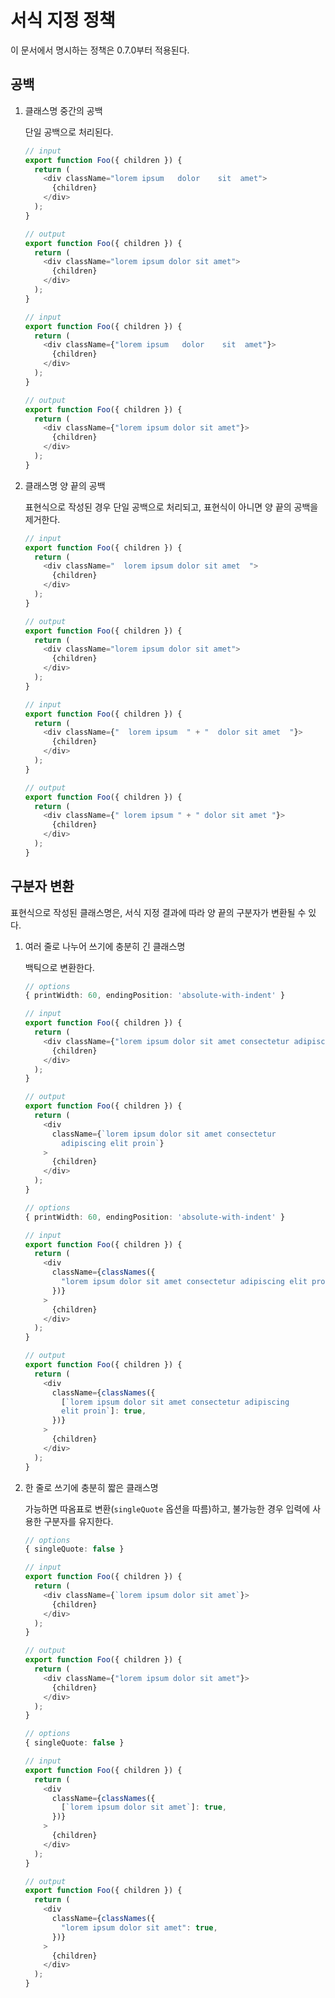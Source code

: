 # 서식 지정 정책

이 문서에서 명시하는 정책은 0.7.0부터 적용된다.

## 공백

1. 클래스명 중간의 공백

   단일 공백으로 처리된다.

   <!-- prettier-ignore -->
   ```typescript
   // input
   export function Foo({ children }) {
     return (
       <div className="lorem ipsum   dolor    sit  amet">
         {children}
       </div>
     );
   }

   // output
   export function Foo({ children }) {
     return (
       <div className="lorem ipsum dolor sit amet">
         {children}
       </div>
     );
   }
   ```

   <!-- prettier-ignore -->
   ```typescript
   // input
   export function Foo({ children }) {
     return (
       <div className={"lorem ipsum   dolor    sit  amet"}>
         {children}
       </div>
     );
   }

   // output
   export function Foo({ children }) {
     return (
       <div className={"lorem ipsum dolor sit amet"}>
         {children}
       </div>
     );
   }
   ```

1. 클래스명 양 끝의 공백

   표현식으로 작성된 경우 단일 공백으로 처리되고, 표현식이 아니면 양 끝의 공백을 제거한다.

   <!-- prettier-ignore -->
   ```typescript
   // input
   export function Foo({ children }) {
     return (
       <div className="  lorem ipsum dolor sit amet  ">
         {children}
       </div>
     );
   }

   // output
   export function Foo({ children }) {
     return (
       <div className="lorem ipsum dolor sit amet">
         {children}
       </div>
     );
   }
   ```

   <!-- prettier-ignore -->
   ```typescript
   // input
   export function Foo({ children }) {
     return (
       <div className={"  lorem ipsum  " + "  dolor sit amet  "}>
         {children}
       </div>
     );
   }

   // output
   export function Foo({ children }) {
     return (
       <div className={" lorem ipsum " + " dolor sit amet "}>
         {children}
       </div>
     );
   }
   ```

## 구분자 변환

표현식으로 작성된 클래스명은, 서식 지정 결과에 따라 양 끝의 구분자가 변환될 수 있다.

1. 여러 줄로 나누어 쓰기에 충분히 긴 클래스명

   백틱으로 변환한다.

   <!-- prettier-ignore -->
   ```typescript
   // options
   { printWidth: 60, endingPosition: 'absolute-with-indent' }

   // input
   export function Foo({ children }) {
     return (
       <div className={"lorem ipsum dolor sit amet consectetur adipiscing elit proin"}>
         {children}
       </div>
     );
   }

   // output
   export function Foo({ children }) {
     return (
       <div
         className={`lorem ipsum dolor sit amet consectetur
           adipiscing elit proin`}
       >
         {children}
       </div>
     );
   }
   ```

   <!-- prettier-ignore -->
   ```typescript
   // options
   { printWidth: 60, endingPosition: 'absolute-with-indent' }

   // input
   export function Foo({ children }) {
     return (
       <div
         className={classNames({
           "lorem ipsum dolor sit amet consectetur adipiscing elit proin": true,
         })}
       >
         {children}
       </div>
     );
   }

   // output
   export function Foo({ children }) {
     return (
       <div
         className={classNames({
           [`lorem ipsum dolor sit amet consectetur adipiscing
           elit proin`]: true,
         })}
       >
         {children}
       </div>
     );
   }
   ```

1. 한 줄로 쓰기에 충분히 짧은 클래스명

   가능하면 따옴표로 변환(`singleQuote` 옵션을 따름)하고, 불가능한 경우 입력에 사용한 구분자를 유지한다.

   <!-- prettier-ignore -->
   ```typescript
   // options
   { singleQuote: false }

   // input
   export function Foo({ children }) {
     return (
       <div className={`lorem ipsum dolor sit amet`}>
         {children}
       </div>
     );
   }

   // output
   export function Foo({ children }) {
     return (
       <div className={"lorem ipsum dolor sit amet"}>
         {children}
       </div>
     );
   }
   ```

   <!-- prettier-ignore -->
   ```typescript
   // options
   { singleQuote: false }

   // input
   export function Foo({ children }) {
     return (
       <div
         className={classNames({
           [`lorem ipsum dolor sit amet`]: true,
         })}
       >
         {children}
       </div>
     );
   }

   // output
   export function Foo({ children }) {
     return (
       <div
         className={classNames({
           "lorem ipsum dolor sit amet": true,
         })}
       >
         {children}
       </div>
     );
   }
   ```
